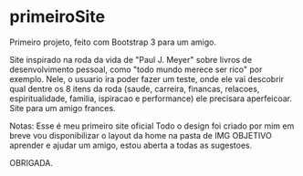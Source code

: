 # primeiroSite
Primeiro projeto, feito com Bootstrap 3 para um amigo.

Site inspirado na roda da vida de "Paul J. Meyer" sobre livros de desenvolvimento pessoal, como "todo mundo merece ser rico" por exemplo. 
Nele, o usuario ira poder fazer um teste, onde ele vai descobrir qual dentre os 8 itens da roda (saude, carreira, financas, 
relacoes, espiritualidade, familia, ispiracao e performance) ele precisara aperfeicoar. Site para um amigo frances.

Notas: Esse é meu primeiro site oficial
       Todo o design foi criado por mim
       em breve vou disponibilizar o layout da home na pasta de IMG
       OBJETIVO aprender e ajudar um amigo, estou aberta a todas as sugestoes.
       
OBRIGADA. 
